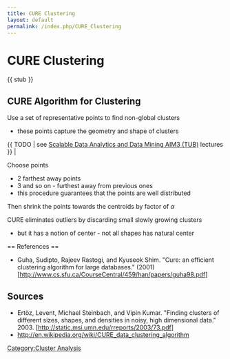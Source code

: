 ```yaml
---
title: CURE Clustering
layout: default
permalink: /index.php/CURE_Clustering
---
```


# CURE Clustering

{{ stub }}

## CURE Algorithm for Clustering
Use a set of representative points to find non-global clusters 
- these points capture the geometry and shape of clusters 

{{ TODO |  see [Scalable Data Analytics and Data Mining AIM3 (TUB)](Scalable_Data_Analytics_and_Data_Mining_AIM3_(TUB)) lectures }} |

Choose points
- 2 farthest away points
- 3 and so on - furthest away from previous ones
- this procedure guarantees that the points are well distributed 

Then shrink the points towards the centroids by factor of $\alpha$ 


CURE eliminates outliers by discarding small slowly growing clusters 
- but it has a notion of center - not all shapes has natural center


== References == 
- Guha, Sudipto, Rajeev Rastogi, and Kyuseok Shim. "Cure: an efficient clustering algorithm for large databases." (2001) [http://www.cs.sfu.ca/CourseCentral/459/han/papers/guha98.pdf]

## Sources
- Ertöz, Levent, Michael Steinbach, and Vipin Kumar. "Finding clusters of different sizes, shapes, and densities in noisy, high dimensional data." 2003. [http://static.msi.umn.edu/rreports/2003/73.pdf]
- http://en.wikipedia.org/wiki/CURE_data_clustering_algorithm

[Category:Cluster Analysis](Category_Cluster_Analysis)